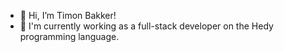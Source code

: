 - 👋 Hi, I’m Timon Bakker!
- 👀 I'm currently working as a full-stack developer on the Hedy programming language.
